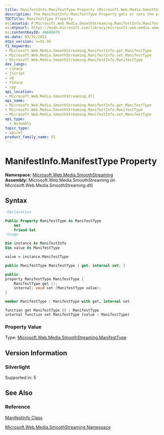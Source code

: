 ```yaml
---
title: ManifestInfo.ManifestType Property (Microsoft.Web.Media.SmoothStreaming)
description: The ManifestInfo.ManifestType Property gets or sets the properties for ManifestInfo.ManifestType.
TOCTitle: ManifestType Property
ms:assetid: P:Microsoft.Web.Media.SmoothStreaming.ManifestInfo.ManifestType
ms:mtpsurl: https://msdn.microsoft.com/library/microsoft.web.media.smoothstreaming.manifestinfo.manifesttype(v=VS.95)
ms:contentKeyID: 46688478
ms.date: 05/31/2012
mtps_version: v=VS.95
f1_keywords:
- Microsoft.Web.Media.SmoothStreaming.ManifestInfo.get_ManifestType
- Microsoft.Web.Media.SmoothStreaming.ManifestInfo.set_ManifestType
- Microsoft.Web.Media.SmoothStreaming.ManifestInfo.ManifestType
dev_langs:
- csharp
- jscript
- vb
- FSharp
- cpp
api_location:
- Microsoft.Web.Media.SmoothStreaming.dll
api_name:
- Microsoft.Web.Media.SmoothStreaming.ManifestInfo.get_ManifestType
- Microsoft.Web.Media.SmoothStreaming.ManifestInfo.ManifestType
- Microsoft.Web.Media.SmoothStreaming.ManifestInfo.set_ManifestType
api_type:
  - Assembly
topic_type:
- apiref
product_family_name: VS
---
```


# ManifestInfo.ManifestType Property

**Namespace:**  [Microsoft.Web.Media.SmoothStreaming](microsoft-web-media-smoothstreaming-namespace_1.md)  
**Assembly:**  Microsoft.Web.Media.SmoothStreaming (in Microsoft.Web.Media.SmoothStreaming.dll)

## Syntax

```vb
'Declaration

Public Property ManifestType As ManifestType
    Get
    Friend Set
'Usage

Dim instance As ManifestInfo
Dim value As ManifestType

value = instance.ManifestType
```

```csharp
public ManifestType ManifestType { get; internal set; }
```

```cpp
public:
property ManifestType ManifestType {
    ManifestType get ();
    internal: void set (ManifestType value);
}
```

``` fsharp
member ManifestType : ManifestType with get, internal set
```

```jscript
function get ManifestType () : ManifestType
internal function set ManifestType (value : ManifestType)
```

### Property Value

Type: [Microsoft.Web.Media.SmoothStreaming.ManifestType](manifesttype-enumeration-microsoft-web-media-smoothstreaming.md)  

## Version Information

### Silverlight

Supported in: 5  

## See Also

### Reference

[ManifestInfo Class](manifestinfo-class-microsoft-web-media-smoothstreaming_1.md)

[Microsoft.Web.Media.SmoothStreaming Namespace](microsoft-web-media-smoothstreaming-namespace_1.md)
